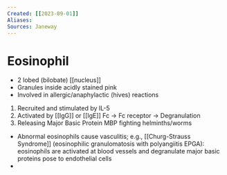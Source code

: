 ```yaml
---
Created: [[2023-09-01]]
Aliases: 
Sources: Janeway
---
```

# Eosinophil
- 2 lobed (bilobate) [[nucleus]]
- Granules inside acidly stained pink
- Involved in allergic/anaphylactic (hives) reactions
1. Recruited and stimulated by IL-5
2. Activated by [[IgG]] or [[IgE]] Fc → Fc receptor → Degranulation
3. Releasing Major Basic Protein MBP fighting helminths/worms

- Abnormal eosinophils cause vasculitis; e.g., [[Churg-Strauss Syndrome]] (eosinophilic granulomatosis with polyangiitis EPGA): eosinophils are activated at blood vessels and degranulate major basic proteins pose to endothelial cells
- 
